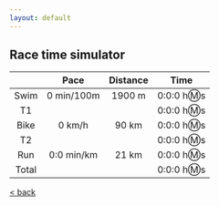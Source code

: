 ```yaml
---
layout: default
---
```


## Race time simulator

|       |     Pace    | Distance |     Time    |
|:-----:|:-----------:|:--------:|:-----------:|
|  Swim |  0 min/100m |  1900 m  | 0:0:0 h:m:s |
|   T1  |             |          | 0:0:0 h:m:s |
|  Bike |    0 km/h   |   90 km  | 0:0:0 h:m:s |
|   T2  |             |          | 0:0:0 h:m:s |
|  Run  |  0:0 min/km |   21 km  | 0:0:0 h:m:s |
| Total |             |          | 0:0:0 h:m:s |

[< back](./)
